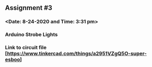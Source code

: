 ## Assignment #3 
### <Fairy Blessa Eyas>
### <Date: 8-24-2020 and Time: 3:31 pm>
### Arduino Strobe Lights

### Link to circuit file [<https://www.tinkercad.com/things/a2951VZgQ5O-super-esboo>]